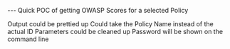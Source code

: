 --- Quick POC of getting OWASP Scores for a selected Policy

Output could be prettied up
Could take the Policy Name instead of the actual ID
Parameters could be cleaned up
Password will be shown on the command line
